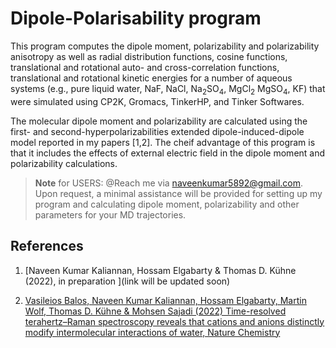 # Dipole-Polarisability program
This program computes the dipole moment, polarizability and polarizability anisotropy as well as radial distribution functions, cosine functions, translational and rotational auto- and cross-correlation functions, translational and rotational kinetic energies for a number of aqueous systems (e.g., pure liquid water, NaF, NaCl, Na<sub>2</sub>SO<sub>4</sub>, MgCl<sub>2</sub> MgSO<sub>4</sub>, KF) that were simulated using CP2K, Gromacs, TinkerHP, and Tinker Softwares.

The molecular dipole moment and polarizability are calculated using the first- and second-hyperpolarizabilities extended dipole-induced-dipole model reported in my papers [1,2]. The cheif advantage of this program is that it includes the effects of external electric field in the dipole moment and polarizability calculations. 

> __Note__ for USERS:  @Reach me via naveenkumar5892@gmail.com. Upon request, a minimal assistance will be provided for setting up my program and calculating dipole moment, polarizability and other parameters for your MD trajectories.

## References
1. [Naveen Kumar Kaliannan, Hossam Elgabarty & Thomas D. Kühne (2022), in preparation ](link will be updated soon)

2. [Vasileios Balos, Naveen Kumar Kaliannan, Hossam Elgabarty, Martin Wolf, Thomas D. Kühne & Mohsen Sajadi (2022) Time-resolved terahertz–Raman spectroscopy reveals that cations and anions distinctly modify intermolecular interactions of water, Nature Chemistry](https://doi.org/10.1038/s41557-022-00977-2)

